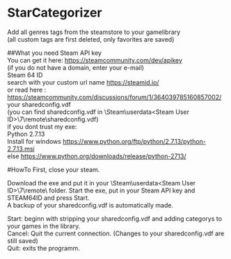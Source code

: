 # StarCategorizer
Add all genres tags from the steamstore to your gamelibrary  
(all custom tags are first deleted, only favorites are saved)

##What you need
Steam API key  
You can get it here: https://steamcommunity.com/dev/apikey  
(if you do not have a domain, enter your e-mail)  
Steam 64 ID    
search with your custom url name https://steamid.io/  
or read here : https://steamcommunity.com/discussions/forum/1/364039785160857002/  
your sharedconfig.vdf  
(you can find sharedconfig.vdf in \Steam\userdata\<Steam User ID>\7\remote\sharedconfig.vdf)  
if you dont trust my exe:  
Python 2.7.13  
Install for windows https://www.python.org/ftp/python/2.7.13/python-2.7.13.msi      
else https://www.python.org/downloads/release/python-2713/        

#HowTo
First, close your steam.

Download the exe and put it in your \Steam\userdata\<Steam User ID>\7\remote\ folder.
Start the exe, put in your Steam API key and STEAM64ID and press Start.  
A backup of your sharedconfig.vdf is automatically made.  

Start: beginn with stripping your sharedconfig.vdf and adding categorys to your games in the library.  
Cancel: Quit the current connection. (Changes to your sharedconfig.vdf are still saved)  
Quit: exits the programm.  




